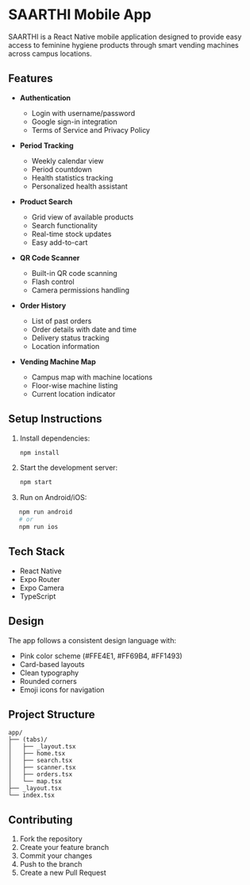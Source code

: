# SAARTHI Mobile App

SAARTHI is a React Native mobile application designed to provide easy access to feminine hygiene products through smart vending machines across campus locations.

## Features

- **Authentication**
  - Login with username/password
  - Google sign-in integration
  - Terms of Service and Privacy Policy

- **Period Tracking**
  - Weekly calendar view
  - Period countdown
  - Health statistics tracking
  - Personalized health assistant

- **Product Search**
  - Grid view of available products
  - Search functionality
  - Real-time stock updates
  - Easy add-to-cart

- **QR Code Scanner**
  - Built-in QR code scanning
  - Flash control
  - Camera permissions handling

- **Order History**
  - List of past orders
  - Order details with date and time
  - Delivery status tracking
  - Location information

- **Vending Machine Map**
  - Campus map with machine locations
  - Floor-wise machine listing
  - Current location indicator

## Setup Instructions

1. Install dependencies:
   ```bash
   npm install
   ```

2. Start the development server:
   ```bash
   npm start
   ```

3. Run on Android/iOS:
```bash
   npm run android
   # or
   npm run ios
   ```

## Tech Stack

- React Native
- Expo Router
- Expo Camera
- TypeScript

## Design

The app follows a consistent design language with:
- Pink color scheme (#FFE4E1, #FF69B4, #FF1493)
- Card-based layouts
- Clean typography
- Rounded corners
- Emoji icons for navigation

## Project Structure

```
app/
├── (tabs)/
│   ├── _layout.tsx
│   ├── home.tsx
│   ├── search.tsx
│   ├── scanner.tsx
│   ├── orders.tsx
│   └── map.tsx
├── _layout.tsx
└── index.tsx
```

## Contributing

1. Fork the repository
2. Create your feature branch
3. Commit your changes
4. Push to the branch
5. Create a new Pull Request
